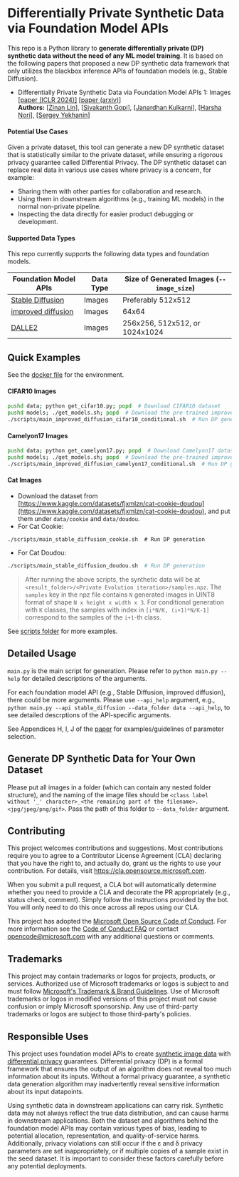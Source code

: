 # Differentially Private Synthetic Data via Foundation Model APIs

This repo is a Python library to **generate differentially private (DP) synthetic data without the need of any ML model training**. It is based on the following papers that proposed a new DP synthetic data framework that only utilizes the blackbox inference APIs of foundation models (e.g., Stable Diffusion).

* Differentially Private Synthetic Data via Foundation Model APIs 1: Images  
	[[paper (ICLR 2024)]](https://openreview.net/forum?id=YEhQs8POIo) [[paper (arxiv)](https://arxiv.org/abs/2305.15560)]  
    **Authors:** [[Zinan Lin](https://zinanlin.me/)], [[Sivakanth Gopi](https://www.microsoft.com/en-us/research/people/sigopi/)], [[Janardhan Kulkarni](https://www.microsoft.com/en-us/research/people/jakul/)], [[Harsha Nori](https://www.microsoft.com/en-us/research/people/hanori/)], [[Sergey Yekhanin](http://www.yekhanin.org/)]


#### Potential Use Cases
Given a private dataset, this tool can generate a new DP synthetic dataset that is statistically similar to the private dataset, while ensuring a rigorous privacy guarantee called Differential Privacy. The DP synthetic dataset can replace real data in various use cases where privacy is a concern, for example:
* Sharing them with other parties for collaboration and research.
* Using them in downstream algorithms (e.g., training ML models) in the normal non-private pipeline.
* Inspecting the data directly for easier product debugging or development.


#### Supported Data Types
This repo currently supports the following data types and foundation models.

| Foundation Model APIs | Data Type | Size of Generated Images (`--image_size`) |
|--------|--------|--------|
|    [Stable Diffusion](https://huggingface.co/docs/diffusers/api/pipelines/stable_diffusion/overview) |   Images  | Preferably 512x512 |
|    [improved diffusion](https://github.com/openai/improved-diffusion)    |   Images | 64x64 |
|    [DALLE2](https://platform.openai.com/docs/api-reference/images)    |    Images     | 256x256, 512x512, or 1024x1024 |



## Quick Examples

See the [docker file](docker/Dockerfile) for the environment.

#### CIFAR10 Images
```sh
pushd data; python get_cifar10.py; popd  # Download CIFAR10 dataset
pushd models; ./get_models.sh; popd  # Download the pre-trained improved diffusion model
./scripts/main_improved_diffusion_cifar10_conditional.sh  # Run DP generation
```

#### Camelyon17 Images
```sh
pushd data; python get_camelyon17.py; popd  # Download Camelyon17 dataset
pushd models; ./get_models.sh; popd  # Download the pre-trained improved diffusion model
./scripts/main_improved_diffusion_camelyon17_conditional.sh  # Run DP generation
```


#### Cat Images

* Download the dataset from [https://www.kaggle.com/datasets/fjxmlzn/cat-cookie-doudou](https://www.kaggle.com/datasets/fjxmlzn/cat-cookie-doudou), and put them under `data/cookie` and `data/doudou`.
* For Cat Cookie:
```
./scripts/main_stable_diffusion_cookie.sh  # Run DP generation
```
* For Cat Doudou:
```sh
./scripts/main_stable_diffusion_doudou.sh  # Run DP generation
``` 

> After running the above scripts, the synthetic data will be at `<result_folder>/<Private Evolution iteration>/samples.npz`. The `samples` key in the npz file contains `N` generated images in UINT8 format of shape `N x height x width x 3`. For conditional generation with `K` classes, the samples with index in `[i*N/K, (i+1)*N/K-1]` correspond to the samples of the `i+1`-th class. 

See [scripts folder](scripts) for more examples.


## Detailed Usage

`main.py` is the main script for generation. Please refer to `python main.py --help` for detailed descriptions of the arguments. 

For each foundation model API (e.g., Stable Diffusion, improved diffusion), there could be more arguments. Please use `--api_help` argument, e.g., `python main.py --api stable_diffusion --data_folder data --api_help`, to see detailed descrptions of the API-specific arguments.

See Appendices H, I, J of the [paper](https://arxiv.org/abs/2305.15560) for examples/guidelines of parameter selection.

## Generate DP Synthetic Data for Your Own Dataset
Please put all images in a folder (which can contain any nested folder structure), and the naming of the image files should be `<class label without '_' character>_<the remaining part of the filename>.<jpg/jpeg/png/gif>`. Pass the path of this folder to `--data_folder` argument.


## Contributing

This project welcomes contributions and suggestions.  Most contributions require you to agree to a
Contributor License Agreement (CLA) declaring that you have the right to, and actually do, grant us
the rights to use your contribution. For details, visit https://cla.opensource.microsoft.com.

When you submit a pull request, a CLA bot will automatically determine whether you need to provide
a CLA and decorate the PR appropriately (e.g., status check, comment). Simply follow the instructions
provided by the bot. You will only need to do this once across all repos using our CLA.

This project has adopted the [Microsoft Open Source Code of Conduct](https://opensource.microsoft.com/codeofconduct/).
For more information see the [Code of Conduct FAQ](https://opensource.microsoft.com/codeofconduct/faq/) or
contact [opencode@microsoft.com](mailto:opencode@microsoft.com) with any additional questions or comments.

## Trademarks

This project may contain trademarks or logos for projects, products, or services. Authorized use of Microsoft 
trademarks or logos is subject to and must follow 
[Microsoft's Trademark & Brand Guidelines](https://www.microsoft.com/en-us/legal/intellectualproperty/trademarks/usage/general).
Use of Microsoft trademarks or logos in modified versions of this project must not cause confusion or imply Microsoft sponsorship.
Any use of third-party trademarks or logos are subject to those third-party's policies.

## Responsible Uses

This project uses foundation model APIs to create [synthetic image data](https://en.wikipedia.org/wiki/Synthetic_data) with [differential privacy](https://en.wikipedia.org/wiki/Differential_privacy) guarantees. Differential privacy (DP) is a formal framework that ensures the output of an algorithm does not reveal too much information about its inputs. Without a formal privacy guarantee, a synthetic data generation algorithm may inadvertently reveal sensitive information about its input datapoints.

Using synthetic data in downstream applications can carry risk. Synthetic data may not always reflect the true data distribution, and can cause harms in downstream applications. Both the dataset and algorithms behind the foundation model APIs may contain various types of bias, leading to potential allocation, representation, and quality-of-service harms. Additionally, privacy violations can still occur if the ε and δ privacy parameters are set inappropriately, or if multiple copies of a sample exist in the seed dataset. It is important to consider these factors carefully before any potential deployments.  
